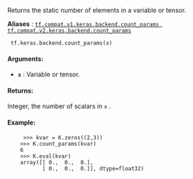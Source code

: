 Returns the static number of elements in a variable or tensor.

**Aliases** : [ `tf.compat.v1.keras.backend.count_params` ](/api_docs/python/tf/keras/backend/count_params), [ `tf.compat.v2.keras.backend.count_params` ](/api_docs/python/tf/keras/backend/count_params)

```
 tf.keras.backend.count_params(x) 
```

#### Arguments:
- **`x`** : Variable or tensor.


#### Returns:
Integer, the number of scalars in  `x` .

#### Example:


```
     >>> kvar = K.zeros((2,3))
    >>> K.count_params(kvar)
    6
    >>> K.eval(kvar)
    array([[ 0.,  0.,  0.],
           [ 0.,  0.,  0.]], dtype=float32)
 
```

